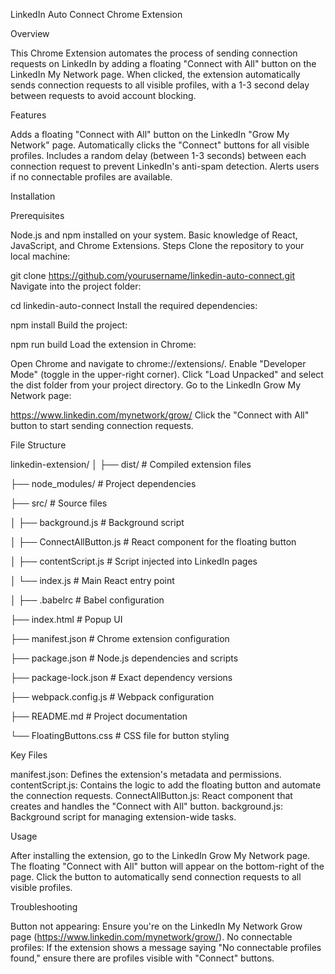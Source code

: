 LinkedIn Auto Connect Chrome Extension

Overview

This Chrome Extension automates the process of sending connection requests on LinkedIn by adding a floating "Connect with All" button on the LinkedIn My Network page. When clicked, the extension automatically sends connection requests to all visible profiles, with a 1-3 second delay between requests to avoid account blocking.

Features

Adds a floating "Connect with All" button on the LinkedIn "Grow My Network" page.
Automatically clicks the "Connect" buttons for all visible profiles.
Includes a random delay (between 1-3 seconds) between each connection request to prevent LinkedIn's anti-spam detection.
Alerts users if no connectable profiles are available.

Installation

Prerequisites

Node.js and npm installed on your system.
Basic knowledge of React, JavaScript, and Chrome Extensions.
Steps
Clone the repository to your local machine:


git clone https://github.com/yourusername/linkedin-auto-connect.git
Navigate into the project folder:

cd linkedin-auto-connect
Install the required dependencies:


npm install
Build the project:


npm run build
Load the extension in Chrome:

Open Chrome and navigate to chrome://extensions/.
Enable "Developer Mode" (toggle in the upper-right corner).
Click "Load Unpacked" and select the dist folder from your project directory.
Go to the LinkedIn Grow My Network page:


https://www.linkedin.com/mynetwork/grow/
Click the "Connect with All" button to start sending connection requests.

File Structure


linkedin-extension/
│
├── dist/                      # Compiled extension files

├── node_modules/              # Project dependencies

├── src/                       # Source files

│   ├── background.js          # Background script

│   ├── ConnectAllButton.js    # React component for the floating button

│   ├── contentScript.js       # Script injected into LinkedIn pages

│   └── index.js               # Main React entry point

│
├── .babelrc                   # Babel configuration

├── index.html                 # Popup UI

├── manifest.json              # Chrome extension configuration

├── package.json               # Node.js dependencies and scripts

├── package-lock.json          # Exact dependency versions

├── webpack.config.js          # Webpack configuration

├── README.md                  # Project documentation

└── FloatingButtons.css        # CSS file for button styling

Key Files

manifest.json: Defines the extension's metadata and permissions.
contentScript.js: Contains the logic to add the floating button and automate the connection requests.
ConnectAllButton.js: React component that creates and handles the "Connect with All" button.
background.js: Background script for managing extension-wide tasks.

Usage

After installing the extension, go to the LinkedIn Grow My Network page.
The floating "Connect with All" button will appear on the bottom-right of the page.
Click the button to automatically send connection requests to all visible profiles.

Troubleshooting

Button not appearing: Ensure you're on the LinkedIn My Network Grow page (https://www.linkedin.com/mynetwork/grow/).
No connectable profiles: If the extension shows a message saying "No connectable profiles found," ensure there are profiles visible with "Connect" buttons.






